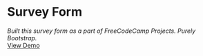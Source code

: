 # Survey Form
*Built this survey form as a part of FreeCodeCamp Projects. Purely Bootstrap.* <br />
[View Demo](https://codepen.io/grohit/full/KLxRLm "opens in Codepen.io")
